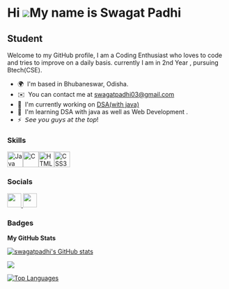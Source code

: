 Hi ![](https://user-images.githubusercontent.com/18350557/176309783-0785949b-9127-417c-8b55-ab5a4333674e.gif)My name is Swagat Padhi
====================================================================================================================================

Student
-------

Welcome to my GitHub profile, I am a Coding Enthusiast who loves to code and tries to improve on a daily basis. currently I am in 2nd Year , pursuing Btech(CSE).

* 🌍  I'm based in Bhubaneswar, Odisha.
* ✉️  You can contact me at [swagatpadhi03@gmail.com](mailto:swagatpadhi03@gmail.com)
* 🚀  I'm currently working on [DSA(with java)](http://github.com/swagatpadhi/JavaByShradhaDidi)
* 🧠  I'm learning DSA with java as well as Web Development .
* ⚡  𝘚𝘦𝘦 𝘺𝘰𝘶 𝘨𝘶𝘺𝘴 𝘢𝘵 𝘵𝘩𝘦 𝘵𝘰𝘱!

### Skills


<p align="left">
<a href="https://www.oracle.com/java/" target="_blank" rel="noreferrer"><img src="https://raw.githubusercontent.com/danielcranney/readme-generator/main/public/icons/skills/java-colored.svg" width="36" height="36" alt="Java" /></a><a href="https://docs.microsoft.com/en-us/cpp/?view=msvc-170" target="_blank" rel="noreferrer"><img src="https://raw.githubusercontent.com/danielcranney/readme-generator/main/public/icons/skills/c-colored.svg" width="36" height="36" alt="C" /></a><a href="https://developer.mozilla.org/en-US/docs/Glossary/HTML5" target="_blank" rel="noreferrer"><img src="https://raw.githubusercontent.com/danielcranney/readme-generator/main/public/icons/skills/html5-colored.svg" width="36" height="36" alt="HTML5" /></a><a href="https://www.w3.org/TR/CSS/#css" target="_blank" rel="noreferrer"><img src="https://raw.githubusercontent.com/danielcranney/readme-generator/main/public/icons/skills/css3-colored.svg" width="36" height="36" alt="CSS3" /></a>
</p>


### Socials

<p align="left"> <a href="https://www.github.com/swagatpadhi" target="_blank" rel="noreferrer"> <picture> <source media="(prefers-color-scheme: dark)" srcset="https://raw.githubusercontent.com/danielcranney/readme-generator/main/public/icons/socials/github-dark.svg" /> <source media="(prefers-color-scheme: light)" srcset="https://raw.githubusercontent.com/danielcranney/readme-generator/main/public/icons/socials/github.svg" /> <img src="https://raw.githubusercontent.com/danielcranney/readme-generator/main/public/icons/socials/github.svg" width="32" height="32" /> </picture> </a> <a href="http://www.instagram.com/swgt_x" target="_blank" rel="noreferrer"> <picture> <source media="(prefers-color-scheme: dark)" srcset="undefined" /> <source media="(prefers-color-scheme: light)" srcset="https://raw.githubusercontent.com/danielcranney/readme-generator/main/public/icons/socials/instagram.svg" /> <img src="https://raw.githubusercontent.com/danielcranney/readme-generator/main/public/icons/socials/instagram.svg" width="32" height="32" /> </picture> </a></p>

### Badges

<b>My GitHub Stats</b>

<a href="http://www.github.com/swagatpadhi"><img src="https://github-readme-stats.vercel.app/api?username=swagatpadhi&show_icons=true&hide=&count_private=true&title_color=ef4444&text_color=22c55e&icon_color=ffffff&bg_color=000000&hide_border=true&show_icons=true" alt="swagatpadhi's GitHub stats" /></a>

<a href="http://www.github.com/swagatpadhi"><img src="https://github-readme-streak-stats.herokuapp.com/?user=swagatpadhi&stroke=22c55e&background=000000&ring=ef4444&fire=ef4444&currStreakNum=22c55e&currStreakLabel=ef4444&sideNums=22c55e&sideLabels=22c55e&dates=22c55e&hide_border=true" /></a>

<a href="https://github.com/swagatpadhi" align="left"><img src="https://github-readme-stats.vercel.app/api/top-langs/?username=swagatpadhi&langs_count=10&title_color=ef4444&text_color=22c55e&icon_color=ffffff&bg_color=000000&hide_border=true&locale=en&custom_title=Top%20%Languages" alt="Top Languages" /></a>
